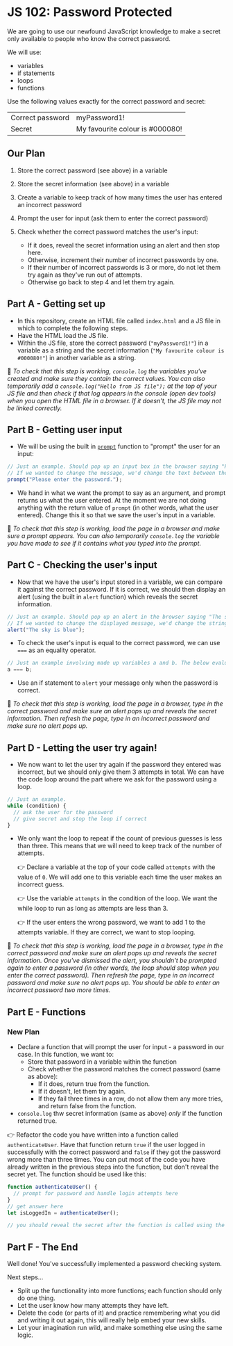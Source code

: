 # JS 102: Password Protected

We are going to use our newfound JavaScript knowledge to make a secret only available to people who know the correct password.

We will use:

- variables
- if statements
- loops
- functions

Use the following values exactly for the correct password and secret:

|                  |                                 |
| ---------------- | ------------------------------- |
| Correct password | myPassword1!                    |
| Secret           | My favourite colour is #000080! |

## Our Plan

1. Store the correct password (see above) in a variable
2. Store the secret information (see above) in a variable
3. Create a variable to keep track of how many times the user has entered an incorrect password
4. Prompt the user for input (ask them to enter the correct password)
5. Check whether the correct password matches the user's input:

   - If it does, reveal the secret information using an alert and then stop here.
   - Otherwise, increment their number of incorrect passwords by one.
   - If their number of incorrect passwords is 3 or more, do not let them try again as they've run out of attempts.
   - Otherwise go back to step 4 and let them try again.

## Part A - Getting set up

- In this repository, create an HTML file called `index.html` and a JS file in which to complete the following steps.
- Have the HTML load the JS file.
- Within the JS file, store the correct password (`"myPassword1!"`) in a variable as a string and the secret information (`"My favourite colour is #000080!"`) in another variable as a string.

🧪 _To check that this step is working, `console.log` the variables you've created and make sure they contain the correct values. You can also temporarily add a `console.log("Hello from JS file");` at the top of your JS file and then check if that log appears in the console (open dev tools) when you open the HTML file in a browser. If it doesn't, the JS file may not be linked correctly._

## Part B - Getting user input

- We will be using the built in [`prompt`](https://www.w3schools.com/jsref/met_win_prompt.asp) function to "prompt" the user for an input:

```js
// Just an example. Should pop up an input box in the browser saying "Please enter the password."
// If we wanted to change the message, we'd change the text between the parentheses.
prompt("Please enter the password.");
```

- We hand in what we want the prompt to say as an argument, and prompt returns us what the user entered. At the moment we are not doing anything with the return value of `prompt` (in other words, what the user entered). Change this it so that we save the user's input in a variable.

🧪 _To check that this step is working, load the page in a browser and make sure a prompt appears. You can also temporarily `console.log` the variable you have made to see if it contains what you typed into the prompt._

## Part C - Checking the user's input

- Now that we have the user's input stored in a variable, we can compare it against the correct password. If it is correct, we should then display an alert (using the built in `alert` function) which reveals the secret information.

```js
// Just an example. Should pop up an alert in the browser saying "The sky is blue"
// If we wanted to change the displayed message, we'd change the string between the parentheses.
alert("The sky is blue");
```

- To check the user's input is equal to the correct password, we can use `===` as an equality operator.

```js
// Just an example involving made up variables a and b. The below evaluates to a boolean (true/false) based on whether the variables a and b are equal.
a === b;
```

- Use an if statement to `alert` your message only when the password is correct.

🧪 _To check that this step is working, load the page in a browser, type in the correct password and make sure an alert pops up and reveals the secret information. Then refresh the page, type in an incorrect password and make sure no alert pops up._

## Part D - Letting the user try again!

- We now want to let the user try again if the password they entered was incorrect, but we should only give them 3 attempts in total. We can have the code loop around the part where we ask for the password using a loop.

```js
// Just an example.
while (condition) {
  // ask the user for the password
  // give secret and stop the loop if correct
}
```

- We only want the loop to repeat if the count of previous guesses is less than three. This means that we will need to keep track of the number of attempts.

  👉 Declare a variable at the top of your code called `attempts` with the value of `0`. We will add one to this variable each time the user makes an incorrect guess.

  👉 Use the variable `attempts` in the condition of the loop. We want the while loop to run as long as attempts are less than 3.

  👉 If the user enters the wrong password, we want to add 1 to the attempts variable. If they are correct, we want to stop looping.

🧪 _To check that this step is working, load the page in a browser, type in the correct password and make sure an alert pops up and reveals the secret information. Once you've dismissed the alert, you shouldn't be prompted again to enter a password (in other words, the loop should stop when you enter the correct password). Then refresh the page, type in an incorrect password and make sure no alert pops up. You should be able to enter an incorrect password two more times._

## Part E - Functions

### New Plan

- Declare a function that will prompt the user for input - a password in our case. In this function, we want to:
  - Store that password in a variable within the function
  - Check whether the password matches the correct password (same as above):
    - If it does, return true from the function.
    - If it doesn't, let them try again.
    - If they fail three times in a row, do not allow them any more tries, and return false from the function.
- `console.log` thw secret information (same as above) _only_ if the function returned true.

👉 Refactor the code you have written into a function called `authenticateUser`. Have that function return `true` if the user logged in successfully with the correct password and `false` if they got the password wrong more than three times. You can put most of the code you have already written in the previous steps into the function, but don't reveal the secret yet. The function should be used like this:

```js
function authenticateUser() {
  // prompt for password and handle login attempts here
}
// get answer here
let isLoggedIn = authenticateUser();

// you should reveal the secret after the function is called using the boolean isLoggedIn
```

## Part F - The End

Well done! You've successfully implemented a password checking system.

Next steps...

- Split up the functionality into more functions; each function should only do one thing.
- Let the user know how many attempts they have left.
- Delete the code (or parts of it) and practice remembering what you did and writing it out again, this will really help embed your new skills.
- Let your imagination run wild, and make something else using the same logic.
